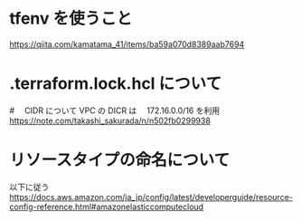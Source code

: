 # tfenv を使うこと

https://qiita.com/kamatama_41/items/ba59a070d8389aab7694

# .terraform.lock.hcl について

#　 CIDR について
VPC の DICR は　 172.16.0.0/16 を利用
https://note.com/takashi_sakurada/n/n502fb0299938

# リソースタイプの命名について

以下に従う
https://docs.aws.amazon.com/ja_jp/config/latest/developerguide/resource-config-reference.html#amazonelasticcomputecloud
